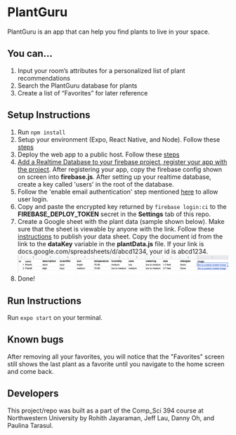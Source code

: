 # PlantGuru
PlantGuru is an app that can help you find plants to live in your space. 
## You can...
1. Input your room’s attributes for a personalized list of plant recommendations
2. Search the PlantGuru database for plants
3. Create a list of “Favorites” for later reference
## Setup Instructions
1. Run ```npm install```
2. Setup your environment (Expo, React Native, and Node). Follow these [steps](https://courses.cs.northwestern.edu/394/intro-react-native-deploy.php)
3. Deploy the web app to a public host. Follow these [steps](https://courses.cs.northwestern.edu/394/intro-react-native-deploy.php)
4. [Add a Realtime Database to your firebase project, register your app with the project](https://courses.cs.northwestern.edu/394/intro-react-native-firebase.php). 
After registering your app, copy the firebase config shown on screen into **firebase.js**. After setting up your realtime database, create a key called 'users' in the root of the database.
5. Follow the 'enable email authentication' step mentioned [here](https://courses.cs.northwestern.edu/394/intro-react-native-login.php) to allow user login.
6. Copy and paste the encrypted key returned by ```firebase login:ci``` to the **FIREBASE_DEPLOY_TOKEN** secret in the **Settings** tab of this repo.
7. Create a Google sheet with the plant data (sample shown below). Make sure that the sheet is viewable by anyone with the link. Follow these [instructions](https://sites.google.com/a/ccpsnet.net/googletraining/faq/FAQ-Drive/how-do-i-publish-a-sheet-to-the-web-and-what-does-that-mean) to publish your data sheet. Copy the document id from the link to the **dataKey** variable in the **plantData.js** file. 
If your link is docs.google.com/spreadsheets/d/abcd1234, your id is abcd1234. 
![DB Structure Snapshot](db-snapshot.png)
8. Done!
## Run Instructions
Run ```expo start``` on your terminal.
## Known bugs
After removing all your favorites, you will notice that the "Favorites" screen still shows the last plant as a favorite until you navigate to the home screen and come back. 
## Developers
This project/repo was built as a part of the Comp_Sci 394 course at Northwestern University by Rohith Jayaraman, Jeff Lau, Danny Oh, and Paulina Tarasul. 
